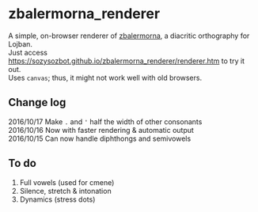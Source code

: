 ﻿# zbalermorna_renderer

A simple, on-browser renderer of [zbalermorna](https://mw.lojban.org/images/b/b3/ZLM4_Writeup_v2.pdf), a diacritic orthography for Lojban.  
Just access https://sozysozbot.github.io/zbalermorna_renderer/renderer.htm to try it out.  
Uses `canvas`; thus, it might not work well with old browsers.  

## Change log
2016/10/17 Make `.` and `'` half the width of other consonants  
2016/10/16 Now with faster rendering & automatic output  
2016/10/15 Can now handle diphthongs and semivowels  

## To do
1. Full vowels (used for cmene)
2. Silence, stretch & intonation
3. Dynamics (stress dots)
